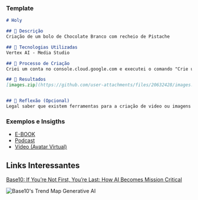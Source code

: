 
### Template

```markdown
# Holy 

## 📒 Descrição
Criação de um bolo de Chocolate Branco com recheio de Pistache 

## 🤖 Tecnologias Utilizadas
Vertex AI - Media Studio

## 🧐 Processo de Criação
Criei um conta no console.cloud.google.com e executei o comando "Crie uma imagem de um bolo de chocolate branco com recheio de pistache"

## 🚀 Resultados
[images.zip](https://github.com/user-attachments/files/20632428/images.zip)


## 💭 Reflexão (Opcional)
Legal saber que existem ferramentas para a criação de video ou imagens
```

### Exemplos e Insigths

- [E-BOOK](/exemplos/E-BOOK.md)
- [Podcast](/exemplos/PODCAST.md)
- [Vídeo (Avatar Virtual)](/exemplos/VIDEO.md)

## Links Interessantes

[Base10: If You’re Not First, You’re Last: How AI Becomes Mission Critical](https://base10.vc/post/generative-ai-mission-critical/)

![Base10's Trend Map Generative AI](https://github.com/digitalinnovationone/lab-natty-or-not/assets/730492/f4df26e8-f8f7-4419-8252-c69d73ea930c)
